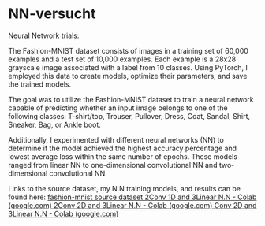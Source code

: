 # NN-versucht
Neural Network trials: 

The Fashion-MNIST dataset consists of images in a training set of 60,000 examples and a test set of 10,000 examples. Each example is a 28x28 grayscale image associated with a label from 10 classes. Using PyTorch, I employed this data to create models, optimize their parameters, and save the trained models.    

The goal was to utilize the Fashion-MNIST dataset to train a neural network capable of predicting whether an input image belongs to one of the following classes: T-shirt/top, Trouser, Pullover, Dress, Coat, Sandal, Shirt, Sneaker, Bag, or Ankle boot.    

Additionally, I experimented with different neural networks (NN) to determine if the model achieved the highest accuracy percentage and lowest average loss within the same number of epochs. These models ranged from linear NN to one-dimensional convolutional NN and two-dimensional convolutional NN. 

Links to the source dataset, my N.N training models, and results can be found here:
<a href='https://github.com/zalandoresearch/fashion-mnist'> fashion-mnist source dataset </a> 
<a href='https://colab.research.google.com/drive/1fCLzS1baUUAlzKdm_TyP9aa603Zzr1kn#scrollTo=Wjx_zrihmcgj'> 2Conv 1D and 3Linear N.N - Colab (google.com) </a> 
<a href='https://colab.research.google.com/drive/1NYShT19enpseL8qQQaSETyJvxi6JJF6T#scrollTo=I17r98fdmcgj'> 2Conv 2D and 3Linear N.N - Colab (google.com) </a> 
<a href='https://colab.research.google.com/drive/1BR9eFdwwawWz0uDjEvdBQppRWarJoEvS#scrollTo=YsUjA2qvmcgh'> Conv 2D and 3Linear N.N - Colab (google.com) </a> 

